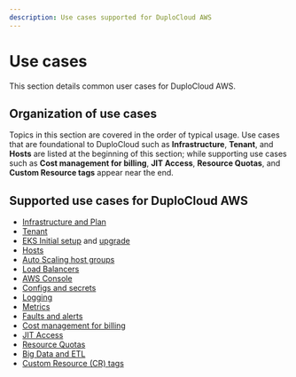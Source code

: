 ```yaml
---
description: Use cases supported for DuploCloud AWS
---
```


# Use cases

This section details common user cases for DuploCloud AWS.

## Organization of use cases

Topics in this section are covered in the order of typical usage. Use cases that are foundational to DuploCloud such as **Infrastructure**, **Tenant**, and **Hosts** are listed at the beginning of this section; while supporting use cases such as **Cost management for billing**, **JIT Access**, **Resource Quotas**, and **Custom Resource tags** appear near the end.&#x20;

## Supported use cases for DuploCloud AWS

* [Infrastructure and Plan](disaster-recovery/)
* [Tenant](tenant-environment.md)
* [EKS Initial setup](disaster-recovery/kubernetes-cluster/) and [upgrade](disaster-recovery/kubernetes-cluster/upgrading-eks-version.md)
* [Hosts](hosts-vms/)
* [Auto Scaling host groups](auto-scaling/auto-scaling-groups.md)
* [Load Balancers](../aws-services/load-balancers.md)
* [AWS Console](using-aws-console.md)
* [Configs and secrets](passing-secrets/)
* [Logging](central-logging/)
* [Metrics](monitoring/)
* [Faults and alerts](faults-and-alarms/)
* [Cost management for billing](cost-management/)
* [JIT Access](jit-access.md)
* [Resource Quotas](resource-quotas.md)
* [Big Data and ETL](../broader-scenarios/big-data-and-etl.md)
* [Custom Resource (CR) tags](custom-resource-tags.md)

